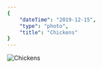 ```yaml
---
{
    "dateTime": "2019-12-15",
    "type": "photo",
    "title": "Chickens"
}
---
```

![Chickens][ck]

[ck]: /img/20191215-chickens.jpg